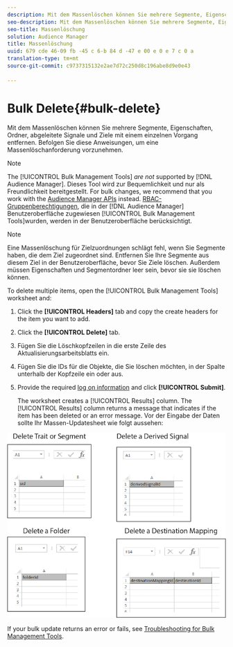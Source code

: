 ```yaml
---
description: Mit dem Massenlöschen können Sie mehrere Segmente, Eigenschaften, Ordner, abgeleitete Signale und Ziele mit einem einzelnen Vorgang entfernen. Befolgen Sie diese Anweisungen, um eine Massenlöschanforderung vorzunehmen.
seo-description: Mit dem Massenlöschen können Sie mehrere Segmente, Eigenschaften, Ordner, abgeleitete Signale und Ziele mit einem einzelnen Vorgang entfernen. Befolgen Sie diese Anweisungen, um eine Massenlöschanforderung vorzunehmen.
seo-title: Massenlöschung
solution: Audience Manager
title: Massenlöschung
uuid: 679 cde 46-09 fb -45 c 6-b 84 d -47 e 00 e 0 e 7 c 0 a
translation-type: tm+mt
source-git-commit: c9737315132e2ae7d72c250d8c196abe8d9e0e43

---
```



# Bulk Delete{#bulk-delete}

Mit dem Massenlöschen können Sie mehrere Segmente, Eigenschaften, Ordner, abgeleitete Signale und Ziele mit einem einzelnen Vorgang entfernen. Befolgen Sie diese Anweisungen, um eine Massenlöschanforderung vorzunehmen.

<!-- 

<p>t_bulk_delete.xml </p>

 -->

>[!NOTE]
>
>The [!UICONTROL Bulk Management Tools] *are not* supported by [!DNL Audience Manager]. Dieses Tool wird zur Bequemlichkeit und nur als Freundlichkeit bereitgestellt. For bulk changes, we recommend that you work with the [Audience Manager APIs](../../api/rest-api-main/aam-api-getting-started.md) instead. [RBAC-Gruppenberechtigungen,](../../features/administration/administration-overview.md) die in der [!DNL Audience Manager] Benutzeroberfläche zugewiesen [!UICONTROL Bulk Management Tools]wurden, werden in der Benutzeroberfläche berücksichtigt.

>[!NOTE]
>
>Eine Massenlöschung für Zielzuordnungen schlägt fehl, wenn Sie Segmente haben, die dem Ziel zugeordnet sind. Entfernen Sie Ihre Segmente aus diesem Ziel in der Benutzeroberfläche, bevor Sie Ziele löschen. Außerdem müssen Eigenschaften und Segmentordner leer sein, bevor sie sie löschen können.

To delete multiple items, open the [!UICONTROL Bulk Management Tools] worksheet and:

1. Click the **[!UICONTROL Headers]** tab and copy the create headers for the item you want to add.
2. Click the **[!UICONTROL Delete]** tab.
3. Fügen Sie die Löschkopfzeilen in die erste Zeile des Aktualisierungsarbeitsblatts ein.
4. Fügen Sie die IDs für die Objekte, die Sie löschen möchten, in der Spalte unterhalb der Kopfzeile ein oder aus.
5. Provide the required [log on information](../../reference/bulk-management-tools/bulk-management-intro.md#auth-reqs) and click **[!UICONTROL Submit]**.

   The worksheet creates a [!UICONTROL Results] column. The [!UICONTROL Results] column returns a message that indicates if the item has been deleted or an error message.
Vor der Eingabe der Daten sollte Ihr Massen-Updatesheet wie folgt aussehen:

![](assets/delete.png)

If your bulk update returns an error or fails, see [Troubleshooting for Bulk Management Tools](../../reference/bulk-management-tools/bulk-troubleshooting.md).
